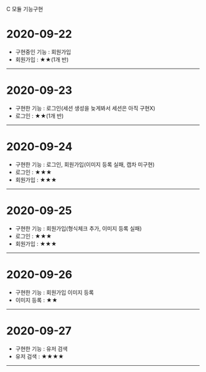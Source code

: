 C 모듈 기능구현

# 2020-09-22
- 구현중인 기능 : 회원가입
- 회원가입 : ★★(1개 반)

<hr/>

# 2020-09-23
- 구현한 기능 : 로그인(세션 생성을 늦게봐서 세션은 아직 구현X)
- 로그인 : ★★(1개 반)

<hr/>

# 2020-09-24
- 구현한 기능 : 로그인, 회원가입(이미지 등록 실패, 캡차 미구현)
- 로그인 : ★★★
- 회원가입 : ★★★

<hr/>

# 2020-09-25
- 구현한 기능 : 회원가입(형식체크 추가, 이미지 등록 실패)
- 로그인 : ★★★
- 회원가입 : ★★★

<hr/>

# 2020-09-26
- 구현한 기능 : 회원가입 이미지 등록
- 이미지 등록 : ★★

<hr/>

# 2020-09-27
- 구현한 기능 : 유저 검색
- 유저 검색 : ★★★★

<hr/>